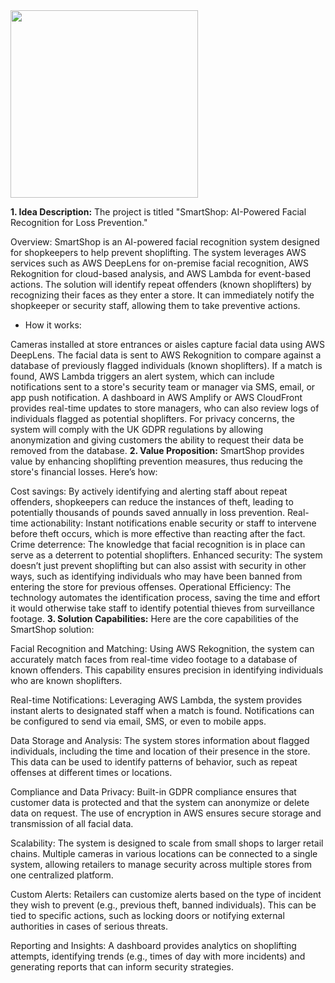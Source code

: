 <img src="https://imageio.forbes.com/specials-images/imageserve/1139859542/Facial-Recognition-Technology/960x0.jpg?format=jpg&width=1440" height=300>

**1. Idea Description:**
The project is titled "SmartShop: AI-Powered Facial Recognition for Loss Prevention."

Overview: SmartShop is an AI-powered facial recognition system designed for shopkeepers to help prevent shoplifting. The system leverages AWS services such as AWS DeepLens for on-premise facial recognition, AWS Rekognition for cloud-based analysis, and AWS Lambda for event-based actions. The solution will identify repeat offenders (known shoplifters) by recognizing their faces as they enter a store. It can immediately notify the shopkeeper or security staff, allowing them to take preventive actions.

- How it works:

Cameras installed at store entrances or aisles capture facial data using AWS DeepLens.
The facial data is sent to AWS Rekognition to compare against a database of previously flagged individuals (known shoplifters).
If a match is found, AWS Lambda triggers an alert system, which can include notifications sent to a store's security team or manager via SMS, email, or app push notification.
A dashboard in AWS Amplify or AWS CloudFront provides real-time updates to store managers, who can also review logs of individuals flagged as potential shoplifters.
For privacy concerns, the system will comply with the UK GDPR regulations by allowing anonymization and giving customers the ability to request their data be removed from the database.
**2. Value Proposition:**
SmartShop provides value by enhancing shoplifting prevention measures, thus reducing the store's financial losses. Here’s how:

Cost savings: By actively identifying and alerting staff about repeat offenders, shopkeepers can reduce the instances of theft, leading to potentially thousands of pounds saved annually in loss prevention.
Real-time actionability: Instant notifications enable security or staff to intervene before theft occurs, which is more effective than reacting after the fact.
Crime deterrence: The knowledge that facial recognition is in place can serve as a deterrent to potential shoplifters.
Enhanced security: The system doesn’t just prevent shoplifting but can also assist with security in other ways, such as identifying individuals who may have been banned from entering the store for previous offenses.
Operational Efficiency: The technology automates the identification process, saving the time and effort it would otherwise take staff to identify potential thieves from surveillance footage.
**3. Solution Capabilities:**
Here are the core capabilities of the SmartShop solution:

Facial Recognition and Matching: Using AWS Rekognition, the system can accurately match faces from real-time video footage to a database of known offenders. This capability ensures precision in identifying individuals who are known shoplifters.

Real-time Notifications: Leveraging AWS Lambda, the system provides instant alerts to designated staff when a match is found. Notifications can be configured to send via email, SMS, or even to mobile apps.

Data Storage and Analysis: The system stores information about flagged individuals, including the time and location of their presence in the store. This data can be used to identify patterns of behavior, such as repeat offenses at different times or locations.

Compliance and Data Privacy: Built-in GDPR compliance ensures that customer data is protected and that the system can anonymize or delete data on request. The use of encryption in AWS ensures secure storage and transmission of all facial data.

Scalability: The system is designed to scale from small shops to larger retail chains. Multiple cameras in various locations can be connected to a single system, allowing retailers to manage security across multiple stores from one centralized platform.

Custom Alerts: Retailers can customize alerts based on the type of incident they wish to prevent (e.g., previous theft, banned individuals). This can be tied to specific actions, such as locking doors or notifying external authorities in cases of serious threats.

Reporting and Insights: A dashboard provides analytics on shoplifting attempts, identifying trends (e.g., times of day with more incidents) and generating reports that can inform security strategies.
